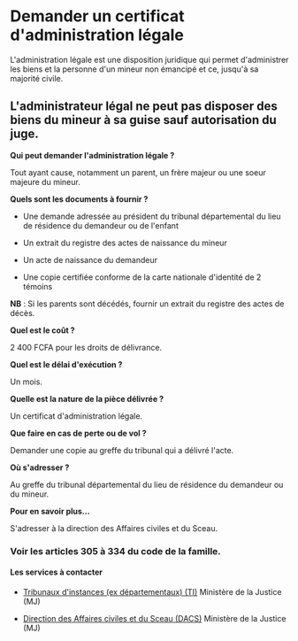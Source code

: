 # Demander un certificat d'administration légale

L'administration légale est une disposition juridique qui permet d'administrer les biens et la personne d'un mineur non émancipé et ce, jusqu'à sa majorité civile.  
  
L'administrateur légal ne peut pas disposer des biens du mineur à sa guise sauf autorisation du juge.
------------------------------------------------------------------------------------------------------------------------------------------------------------------------------------------------------------------------------------------------------------------------------

**Qui peut demander l'administration légale ?**

Tout ayant cause, notamment un parent, un frère majeur ou une soeur majeure du mineur.  

**Quels sont les documents à fournir ?**

*   Une demande adressée au président du tribunal départemental du lieu de résidence du demandeur ou de l'enfant  
    
*   Un extrait du registre des actes de naissance du mineur
*   Un acte de naissance du demandeur
*   Une copie certifiée conforme de la carte nationale d'identité de 2 témoins  
    

**NB** : Si les parents sont décédés, fournir un extrait du registre des actes de décès.  

**Quel est le coût ?**

2 400 FCFA pour les droits de délivrance.  

**Quel est le délai d'exécution ?**

Un mois.  

**Quelle est la nature de la pièce délivrée ?**  

Un certificat d'administration légale.  

**Que faire en cas de perte ou de vol ?**

Demander une copie au greffe du tribunal qui a délivré l'acte.  

**Où s'adresser ?**

Au greffe du tribunal départemental du lieu de résidence du demandeur ou du mineur.  

**Pour en savoir plus...**

S'adresser à la direction des Affaires civiles et du Sceau.  

### Voir les articles 305 à 334 du code de la famille.

#### Les services à contacter

*   [Tribunaux d'instances (ex départementaux) (TI)](../../../services/tribunaux-dinstances-ex-departementaux-ti.md) Ministère de la Justice (MJ)  
    
*   [Direction des Affaires civiles et du Sceau (DACS)](../../../services/direction-des-affaires-civiles-et-du-sceau-dacs.md) Ministère de la Justice (MJ)